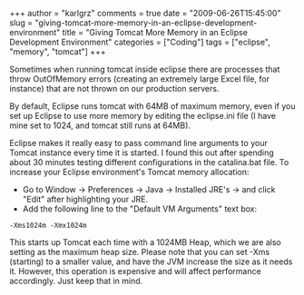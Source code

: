 +++
author = "karlgrz"
comments = true
date = "2009-06-26T15:45:00"
slug = "giving-tomcat-more-memory-in-an-eclipse-development-environment"
title = "Giving Tomcat More Memory in an Eclipse Development Environment"
categories = ["Coding"]
tags = ["eclipse", "memory", "tomcat"]
+++

Sometimes when running tomcat inside eclipse there are processes that throw OutOfMemory errors (creating an extremely large Excel file, for instance) that are not thrown on our production servers.

By default, Eclipse runs tomcat with 64MB of maximum memory, even if you set up Eclipse to use more memory by editing the eclipse.ini file (I have mine set to 1024, and tomcat still runs at 64MB).

Eclipse makes it really easy to pass command line arguments to your Tomcat instance every time it is started. I found this out after spending about 30 minutes testing different configurations in the catalina.bat file. To increase your Eclipse environment's Tomcat memory allocation:

- Go to Window -> Preferences -> Java -> Installed JRE's -> and click "Edit" after highlighting your JRE.
- Add the following line to the "Default VM Arguments" text box:

```
-Xms1024m -Xmx1024m
```

This starts up Tomcat each time with a 1024MB Heap, which we are also setting as the maximum heap size. Please note that you can set -Xms (starting) to a smaller value, and have the JVM increase the size as it needs it. However, this operation is expensive and will affect performance accordingly. Just keep that in mind.
